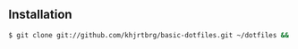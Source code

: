 ## Installation

```bash
$ git clone git://github.com/khjrtbrg/basic-dotfiles.git ~/dotfiles && ~/dotfiles/setup.sh
```
